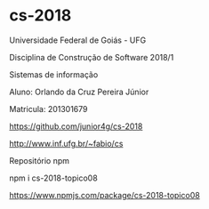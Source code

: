 # cs-2018
Universidade Federal de Goiás - UFG

Disciplina de Construção de Software 2018/1

Sistemas de informação

Aluno: Orlando da Cruz Pereira Júnior

Matricula: 201301679

https://github.com/junior4g/cs-2018

http://www.inf.ufg.br/~fabio/cs

Repositório npm

npm i cs-2018-topico08

https://www.npmjs.com/package/cs-2018-topico08


